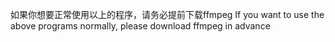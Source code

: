 如果你想要正常使用以上的程序，请务必提前下载ffmpeg
If you want to use the above programs normally, please download ffmpeg in advance
